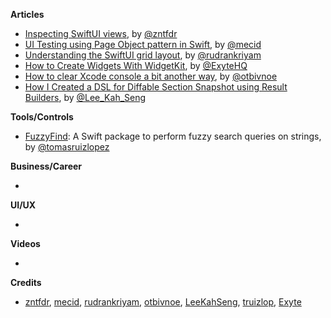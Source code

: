 
**Articles**

* [Inspecting SwiftUI views](https://www.fivestars.blog/swiftui/inspecting-views.html), by [@zntfdr](https://twitter.com/zntfdr)
* [UI Testing using Page Object pattern in Swift](https://swiftwithmajid.com/2021/03/24/ui-testing-using-page-object-pattern-in-swift/), by [@mecid](https://twitter.com/mecid)
* [Understanding the SwiftUI grid layout](https://blog.logrocket.com/understanding-the-swiftui-grid-layout/), by [@rudrankriyam](https://twitter.com/rudrankriyam)
* [How to Create Widgets With WidgetKit](https://exyte.com/blog/how-to-create-widgets-with-widgetkit), by [@ExyteHQ](https://twitter.com/ExyteHQ)
* [How to clear Xcode console a bit another way](https://otbivnoe.ru/2021/03/28/How-to-Clear-Xcode-Console-a-Bit-Another-Way.html), by [@otbivnoe](https://twitter.com/iOtbivnoe)
* [How I Created a DSL for Diffable Section Snapshot using Result Builders](https://swiftsenpai.com/swift/section-snapshot-builder/), by [@Lee_Kah_Seng](https://twitter.com/Lee_Kah_Seng)

**Tools/Controls**

* [FuzzyFind](https://github.com/truizlop/FuzzyFind): A Swift package to perform fuzzy search queries on strings, by [@tomasruizlopez](https://twitter.com/tomasruizlopez)

**Business/Career**

* 

**UI/UX**

* 

**Videos**

* 

**Credits**

* [zntfdr](https://github.com/zntfdr), [mecid](https://github.com/mecid), [rudrankriyam](https://github.com/rudrankriyam), [otbivnoe](https://github.com/Otbivnoe), [LeeKahSeng](https://github.com/LeeKahSeng), [truizlop](https://github.com/truizlop), [Exyte](https://github.com/exyte)
